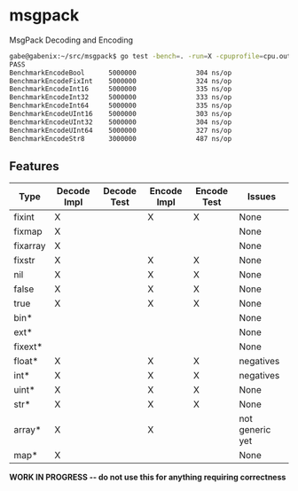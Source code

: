 # msgpack
MsgPack Decoding and Encoding

```bash
gabe@gabenix:~/src/msgpack$ go test -bench=. -run=X -cpuprofile=cpu.out
PASS
BenchmarkEncodeBool      5000000               304 ns/op
BenchmarkEncodeFixInt    5000000               324 ns/op
BenchmarkEncodeInt16     5000000               335 ns/op
BenchmarkEncodeInt32     5000000               333 ns/op
BenchmarkEncodeInt64     5000000               335 ns/op
BenchmarkEncodeUInt16    5000000               303 ns/op
BenchmarkEncodeUInt32    5000000               304 ns/op
BenchmarkEncodeUInt64    5000000               327 ns/op
BenchmarkEncodeStr8      3000000               487 ns/op
```

## Features

| Type      | Decode Impl | Decode Test | Encode Impl | Encode Test | Issues |
| ----      | ----------- | ----------- | ----------- | ----------- | ------ |
| fixint    | X           |             | X           | X           | None   |
| fixmap    | X           |             |             |             | None   |
| fixarray  | X           |             |             |             | None   |
| fixstr    | X           |             | X           | X           | None   |
| nil       | X           |             | X           | X           | None   |
| false     | X           |             | X           | X           | None   |
| true      | X           |             | X           | X           | None   |
| bin\*     |             |             |             |             | None   |
| ext\*     |             |             |             |             | None   |
| fixext\*  |             |             |             |             | None   |
| float\*   | X           |             | X           | X           | negatives   |
| int\*     | X           |             | X           | X           | negatives   |
| uint\*    | X           |             | X           | X           | None   |
| str\*     | X           |             | X           | X           | None   |
| array\*   | X           |             | X           |             | not generic yet   |
| map\*     | X           |             |             |             | None   |

**WORK IN PROGRESS -- do not use this for anything requiring correctness**

